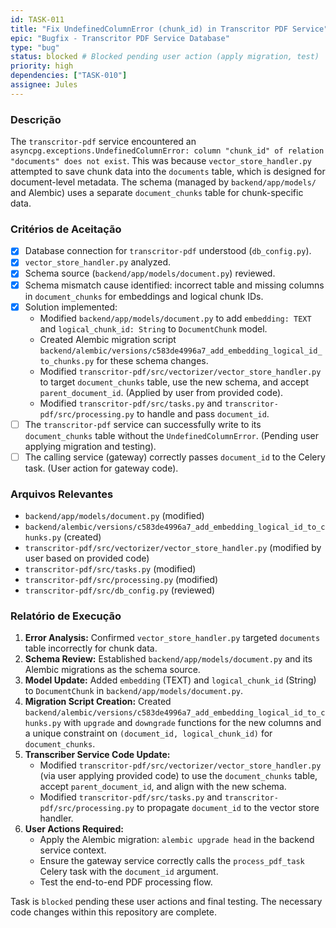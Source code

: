 ```yaml
---
id: TASK-011
title: "Fix UndefinedColumnError (chunk_id) in Transcritor PDF Service"
epic: "Bugfix - Transcritor PDF Service Database"
type: "bug"
status: blocked # Blocked pending user action (apply migration, test)
priority: high
dependencies: ["TASK-010"]
assignee: Jules
---
```


### Descrição

The `transcritor-pdf` service encountered an `asyncpg.exceptions.UndefinedColumnError: column "chunk_id" of relation "documents" does not exist`. This was because `vector_store_handler.py` attempted to save chunk data into the `documents` table, which is designed for document-level metadata. The schema (managed by `backend/app/models/` and Alembic) uses a separate `document_chunks` table for chunk-specific data.

### Critérios de Aceitação

- [x] Database connection for `transcritor-pdf` understood (`db_config.py`).
- [x] `vector_store_handler.py` analyzed.
- [x] Schema source (`backend/app/models/document.py`) reviewed.
- [x] Schema mismatch cause identified: incorrect table and missing columns in `document_chunks` for embeddings and logical chunk IDs.
- [x] Solution implemented:
    - Modified `backend/app/models/document.py` to add `embedding: TEXT` and `logical_chunk_id: String` to `DocumentChunk` model.
    - Created Alembic migration script `backend/alembic/versions/c583de4996a7_add_embedding_logical_id_to_chunks.py` for these schema changes.
    - Modified `transcritor-pdf/src/vectorizer/vector_store_handler.py` to target `document_chunks` table, use the new schema, and accept `parent_document_id`. (Applied by user from provided code).
    - Modified `transcritor-pdf/src/tasks.py` and `transcritor-pdf/src/processing.py` to handle and pass `document_id`.
- [ ] The `transcritor-pdf` service can successfully write to its `document_chunks` table without the `UndefinedColumnError`. (Pending user applying migration and testing).
- [ ] The calling service (gateway) correctly passes `document_id` to the Celery task. (User action for gateway code).

### Arquivos Relevantes

* `backend/app/models/document.py` (modified)
* `backend/alembic/versions/c583de4996a7_add_embedding_logical_id_to_chunks.py` (created)
* `transcritor-pdf/src/vectorizer/vector_store_handler.py` (modified by user based on provided code)
* `transcritor-pdf/src/tasks.py` (modified)
* `transcritor-pdf/src/processing.py` (modified)
* `transcritor-pdf/src/db_config.py` (reviewed)

### Relatório de Execução

1.  **Error Analysis:** Confirmed `vector_store_handler.py` targeted `documents` table incorrectly for chunk data.
2.  **Schema Review:** Established `backend/app/models/document.py` and its Alembic migrations as the schema source.
3.  **Model Update:** Added `embedding` (TEXT) and `logical_chunk_id` (String) to `DocumentChunk` in `backend/app/models/document.py`.
4.  **Migration Script Creation:** Created `backend/alembic/versions/c583de4996a7_add_embedding_logical_id_to_chunks.py` with `upgrade` and `downgrade` functions for the new columns and a unique constraint on `(document_id, logical_chunk_id)` for `document_chunks`.
5.  **Transcriber Service Code Update:**
    *   Modified `transcritor-pdf/src/vectorizer/vector_store_handler.py` (via user applying provided code) to use the `document_chunks` table, accept `parent_document_id`, and align with the new schema.
    *   Modified `transcritor-pdf/src/tasks.py` and `transcritor-pdf/src/processing.py` to propagate `document_id` to the vector store handler.
6.  **User Actions Required:**
    *   Apply the Alembic migration: `alembic upgrade head` in the backend service context.
    *   Ensure the gateway service correctly calls the `process_pdf_task` Celery task with the `document_id` argument.
    *   Test the end-to-end PDF processing flow.

Task is `blocked` pending these user actions and final testing. The necessary code changes within this repository are complete.
